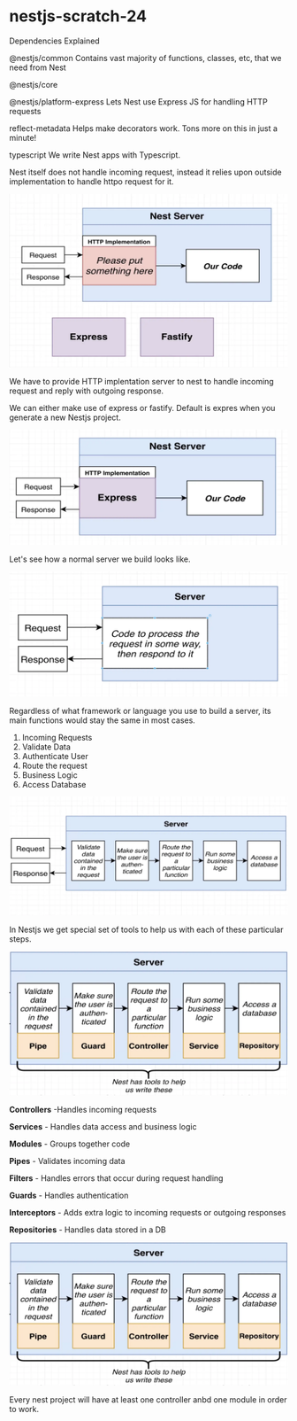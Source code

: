 # nestjs-scratch-24

Dependencies Explained

@nestjs/common
Contains vast majority of functions, classes, etc, that we need from Nest

@nestjs/core

@nestjs/platform-express
Lets Nest use Express JS for handling HTTP requests

reflect-metadata
Helps make decorators work. Tons more on this in just a minute!

typescript
We write Nest apps with Typescript.


Nest itself does not handle incoming request, instead it relies upon outside implementation to handle httpo request for it.

![alt text](_readme_docs/nest1.webp)

 We have to provide HTTP implentation server to nest to handle incoming request and reply with outgoing response.

 We can either make use of express or fastify. Default is expres when you generate a new Nestjs project.

![alt text](_readme_docs/nest2.webp)

Let's see how a normal server we build looks like.

![alt text](_readme_docs/nest3.webp)

Regardless of what framework or language you use to build a server, its main functions would stay the same in most cases.

1. Incoming Requests
2. Validate Data
3. Authenticate User
4. Route the request
5. Business Logic
6. Access Database

![alt text](_readme_docs/nest4.webp)

In Nestjs we get special set of tools to help us with each of these particular steps.

![alt text](_readme_docs/nest5.webp) 

**Controllers** -Handles incoming requests

**Services** - Handles data access and business logic

**Modules** - Groups together code

**Pipes** - Validates incoming data

**Filters** - Handles errors that occur during request handling

**Guards** - Handles authentication

**Interceptors** - Adds extra logic to incoming requests or outgoing responses

**Repositories** - Handles data stored in a DB

![alt text](_readme_docs/nest5.webp) 

Every nest project will have at least one controller anbd one module in order to work.